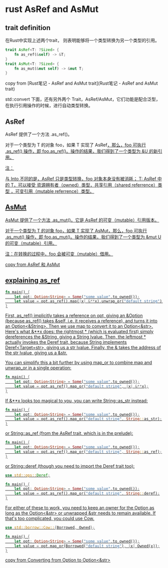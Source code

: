 # rust AsRef and AsMut

## trait definition

在Rust中实现上述两个trait， 则表明能够将一个类型转换为另一个类型的引用。
``` rust
trait AsRef<T: ?Sized> {
    fn as_ref(&self) -> &T;
}
trait AsMut<T: ?Sized> {
    fn as_mut(&mut self) -> &mut T;
}
```
copy from [Rust笔记 - AsRef and AsMut trait](Rust笔记 - AsRef and AsMut trait)


std::convert 下面，还有另外两个 Trait，AsRef/AsMut，它们功能是配合泛型，在执行引用操作的时候，进行自动类型转换。

## AsRef
AsRef 提供了一个方法 .as_ref()。

对于一个类型为 T 的对象 foo，如果 T 实现了 AsRef<U>，那么，foo 可执行 .as_ref() 操作，即 foo.as_ref()。操作的结果，我们得到了一个类型为 &U 的新引用。

注：

与 Into<T> 不同的是，AsRef<T> 只是类型转换，foo 对象本身没有被消耗；
T: AsRef<U> 中的 T，可以接受 资源拥有者（owned）类型，共享引用（shared referrence）类型 ，可变引用（mutable referrence）类型。


## AsMut
AsMut<T> 提供了一个方法 .as_mut()。它是 AsRef<T> 的可变（mutable）引用版本。

对于一个类型为 T 的对象 foo，如果 T 实现了 AsMut<U>，那么，foo 可执行 .as_mut() 操作，即 foo.as_mut()。操作的结果，我们得到了一个类型为 &mut U 的可变（mutable）引用。

注：在转换的过程中，foo 会被可变（mutable）借用。

copy from [AsRef 和 AsMut](https://wiki.jikexueyuan.com/project/rust-primer/intoborrow/asref.html)

## explaining as_ref

``` rust
fn main() {
    let opt: Option<String> = Some("some value".to_owned());
    let value = opt.as_ref().map(|x| &**x).unwrap_or("default string");
}
```
First, as_ref() implicitly takes a reference on opt, giving an &Option<String> (because as_ref() takes &self, i.e. it receives a reference), and turns it into an Option<&String>. Then we use map to convert it to an Option<&str>. Here's what &**x does: the rightmost * (which is evaluated first) simply dereferences the &String, giving a String lvalue. Then, the leftmost * actually invokes the Deref trait, because String implements Deref<Target=str>, giving us a str lvalue. Finally, the & takes the address of the str lvalue, giving us a &str.

You can simplify this a bit further by using map_or to combine map and unwrap_or in a single operation:

``` rust
fn main() {
    let opt: Option<String> = Some("some value".to_owned());
    let value = opt.as_ref().map_or("default string", |x| &**x);
}
```
If &**x looks too magical to you, you can write String::as_str instead:

``` rust
fn main() {
    let opt: Option<String> = Some("some value".to_owned());
    let value = opt.as_ref().map_or("default string", String::as_str);
}
```
or String::as_ref (from the AsRef trait, which is in the prelude):

``` rust
fn main() {
    let opt: Option<String> = Some("some value".to_owned());
    let value = opt.as_ref().map_or("default string", String::as_ref);
}
```
or String::deref (though you need to import the Deref trait too):

``` rust
use std::ops::Deref;

fn main() {
    let opt: Option<String> = Some("some value".to_owned());
    let value = opt.as_ref().map_or("default string", String::deref);
}
```
For either of these to work, you need to keep an owner for the Option<String> as long as the Option<&str> or unwrapped &str needs to remain available. If that's too complicated, you could use Cow.

``` rust
use std::borrow::Cow::{Borrowed, Owned};

fn main() {
    let opt: Option<String> = Some("some value".to_owned());
    let value = opt.map_or(Borrowed("default string"), |x| Owned(x));
}
```
copy from [Converting from Option<String> to Option<&str>](https://stackoverflow.com/questions/31233938/converting-from-optionstring-to-optionstr)
